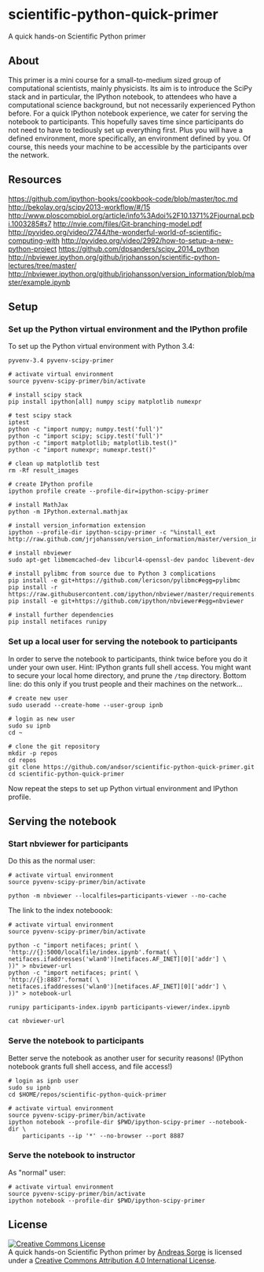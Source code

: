 scientific-python-quick-primer
==============================

A quick hands-on Scientific Python primer

## About

This primer is a mini course for a small-to-medium sized group of computational
scientists, mainly physicists.
Its aim is to introduce the SciPy stack and in particular, the IPython
notebook, to attendees who have a computational science background, but not
necessarily experienced Python before.
For a quick IPython notebook experience, we cater for serving the notebook to
participants.
This hopefully saves time since participants do not need to have to tediously
set up everything first.
Plus you will have a defined environment, more specifically, an environment
defined by you.
Of course, this needs your machine to be accessible by the participants over
the network.

## Resources

https://github.com/ipython-books/cookbook-code/blob/master/toc.md
http://bekolay.org/scipy2013-workflow/#/15
http://www.ploscompbiol.org/article/info%3Adoi%2F10.1371%2Fjournal.pcbi.1003285#s7
http://nvie.com/files/Git-branching-model.pdf
http://pyvideo.org/video/2744/the-wonderful-world-of-scientific-computing-with
http://pyvideo.org/video/2992/how-to-setup-a-new-python-project
https://github.com/dpsanders/scipy_2014_python
http://nbviewer.ipython.org/github/jrjohansson/scientific-python-lectures/tree/master/
http://nbviewer.ipython.org/github/jrjohansson/version_information/blob/master/example.ipynb

## Setup

### Set up the Python virtual environment and the IPython profile

To set up the Python virtual environment with Python 3.4:

    pyvenv-3.4 pyvenv-scipy-primer

    # activate virtual environment
    source pyvenv-scipy-primer/bin/activate

    # install scipy stack
    pip install ipython[all] numpy scipy matplotlib numexpr

    # test scipy stack
    iptest
    python -c "import numpy; numpy.test('full')"
    python -c "import scipy; scipy.test('full')"
    python -c "import matplotlib; matplotlib.test()"
    python -c "import numexpr; numexpr.test()"

    # clean up matplotlib test
    rm -Rf result_images

    # create IPython profile
    ipython profile create --profile-dir=ipython-scipy-primer

    # install MathJax
    python -m IPython.external.mathjax

    # install version_information extension
    ipython --profile-dir ipython-scipy-primer -c "%install_ext http://raw.github.com/jrjohansson/version_information/master/version_information.py"

    # install nbviewer
    sudo apt-get libmemcached-dev libcurl4-openssl-dev pandoc libevent-dev
    
    # install pylibmc from source due to Python 3 complications
    pip install -e git+https://github.com/lericson/pylibmc#egg=pylibmc
    pip install -r https://raw.githubusercontent.com/ipython/nbviewer/master/requirements.txt
    pip install -e git+https://github.com/ipython/nbviewer#egg=nbviewer

    # install further dependencies
    pip install netifaces runipy

### Set up a local user for serving the notebook to participants

In order to serve the notebook to participants, think twice before you do it
under your own user.
Hint: IPython grants full shell access.
You might want to secure your local home directory, and prune the ``/tmp``
directory.
Bottom line: do this only if you trust people and their machines on the
network...

    # create new user
    sudo useradd --create-home --user-group ipnb

    # login as new user
    sudo su ipnb
    cd ~

    # clone the git repository
    mkdir -p repos
    cd repos
    git clone https://github.com/andsor/scientific-python-quick-primer.git
    cd scientific-python-quick-primer

Now repeat the steps to set up Python virtual environment and IPython profile.

## Serving the notebook

### Start nbviewer for participants

Do this as the normal user:

    # activate virtual environment
    source pyvenv-scipy-primer/bin/activate

    python -m nbviewer --localfiles=participants-viewer --no-cache


The link to the index noteboook:

    # activate virtual environment
    source pyvenv-scipy-primer/bin/activate

    python -c "import netifaces; print( \
    'http://{}:5000/localfile/index.ipynb'.format( \
    netifaces.ifaddresses('wlan0')[netifaces.AF_INET][0]['addr'] \
    ))" > nbviewer-url
    python -c "import netifaces; print( \
    'http://{}:8887'.format( \
    netifaces.ifaddresses('wlan0')[netifaces.AF_INET][0]['addr'] \
    ))" > notebook-url

    runipy participants-index.ipynb participants-viewer/index.ipynb

    cat nbviewer-url
    

### Serve the notebook to participants

Better serve the notebook as another user for security reasons!
(IPython notebook grants full shell access, and file access!)

    # login as ipnb user
    sudo su ipnb
    cd $HOME/repos/scientific-python-quick-primer

    # activate virtual environment
    source pyvenv-scipy-primer/bin/activate
    ipython notebook --profile-dir $PWD/ipython-scipy-primer --notebook-dir \
        participants --ip '*' --no-browser --port 8887

### Serve the notebook to instructor
   
As "normal" user:

    # activate virtual environment
    source pyvenv-scipy-primer/bin/activate
    ipython notebook --profile-dir $PWD/ipython-scipy-primer

## License

<a rel="license" href="http://creativecommons.org/licenses/by/4.0/"><img alt="Creative Commons License" style="border-width:0" src="https://i.creativecommons.org/l/by/4.0/88x31.png" /></a><br /><span xmlns:dct="http://purl.org/dc/terms/" property="dct:title">A quick hands-on Scientific Python primer</span> by <a xmlns:cc="http://creativecommons.org/ns#" href="https://github.com/andsor/scientific-python-quick-primer" property="cc:attributionName" rel="cc:attributionURL">Andreas Sorge</a> is licensed under a <a rel="license" href="http://creativecommons.org/licenses/by/4.0/">Creative Commons Attribution 4.0 International License</a>.
